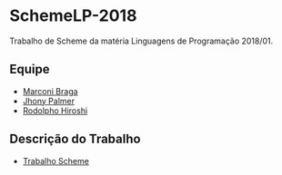 # SchemeLP-2018
Trabalho de Scheme da matéria Linguagens de Programação 2018/01.

## Equipe
- [Marconi Braga](https://github.com/MarconiBraga)
- [Jhony Palmer](https://github.com/jhonypalmer)
- [Rodolpho Hiroshi](https://github.com/rodolphohiroshi)

## Descrição do Trabalho
- [Trabalho Scheme](https://github.com/jhonypalmer/SchemeLP-2018/tree/master/Trabalho)
